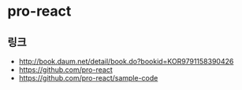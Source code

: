 # pro-react

## 링크
* http://book.daum.net/detail/book.do?bookid=KOR9791158390426
* https://github.com/pro-react
* https://github.com/pro-react/sample-code